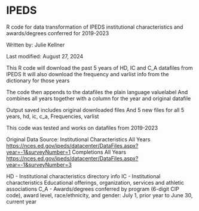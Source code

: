 # IPEDS
R code for data transformation of IPEDS institutional characteristics and awards/degrees conferred for 2019-2023

Written by: Julie Kellner

Last modified: August 27, 2024

This R code will download the past 5 years of HD, IC and C_A datafiles from IPEDS
It will also download the frequency and varlist info from the dictionary for those years

The code then appends to the datafiles the plain language valuelabel
And combines all years together with a column for the year and original datafile

Output saved includes original downloaded files
And 5 new files for all 5 years, hd, ic, c_a, Frequencies, varlist

This code was tested and works on datafiles from 2019-2023

Original Data Source:
Institutional Characteristics All Years
https://nces.ed.gov/ipeds/datacenter/DataFiles.aspx?year=-1&surveyNumber=1
Completions All Years
https://nces.ed.gov/ipeds/datacenter/DataFiles.aspx?year=-1&surveyNumber=3

HD - Institutional characteristics directory info
IC - Institutional characteristics Educational offerings, organization, services and athletic associations
C_A - Awards/degrees conferred by program (6-digit CIP code), award level, race/ethnicity, and gender: July 1, prior year to June 30, current year
